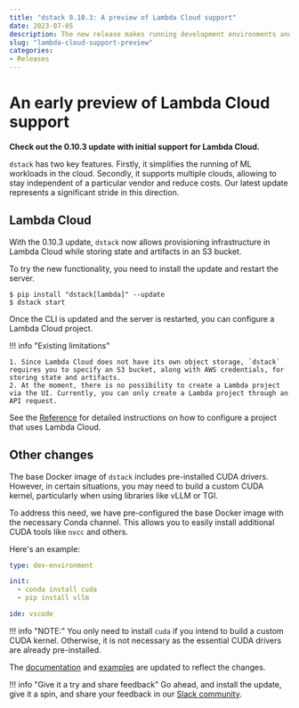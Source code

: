 ```yaml
---
title: "dstack 0.10.3: A preview of Lambda Cloud support"
date: 2023-07-05
description: The new release makes running development environments and tasks in the cloud even easier.
slug: "lambda-cloud-support-preview"
categories:
- Releases
---
```


# An early preview of Lambda Cloud support

__Check out the 0.10.3 update with initial support for Lambda Cloud.__

`dstack` has two key features. Firstly, it simplifies the running of ML workloads in the cloud.
Secondly, it supports multiple clouds, allowing to stay independent of a particular vendor and reduce
costs. Our latest update represents a significant stride in this direction.

<!-- more -->

## Lambda Cloud

With the 0.10.3 update, `dstack` now allows provisioning infrastructure in Lambda Cloud while storing state and
artifacts in an S3 bucket.

To try the new functionality, you need to install the update and restart the server.

<div class="termy">

```shell
$ pip install "dstack[lambda]" --update
$ dstack start
```

</div>

Once the CLI is updated and the server is restarted, you can configure a Lambda Cloud project.

!!! info "Existing limitations"

    1. Since Lambda Cloud does not have its own object storage, `dstack` requires you to specify an S3 bucket, along with AWS credentials, for storing state and artifacts.
    2. At the moment, there is no possibility to create a Lambda project via the UI. Currently, you can only create a Lambda project through an API request.

See the [Reference](../../docs/reference/backends/lambda.md) for detailed instructions on how to configure a project that uses Lambda Cloud.

## Other changes

The base Docker image of `dstack` includes pre-installed CUDA drivers. However, in certain situations, you may need
to build a custom CUDA kernel, particularly when using libraries like vLLM or TGI.

To address this need, we have pre-configured the base Docker image with the necessary Conda channel. This allows you to
easily install additional CUDA tools like `nvcc` and others.

Here's an example:

<div editor-title=".dstack.yml">

```yaml
type: dev-environment

init:
  - conda install cuda
  - pip install vllm

ide: vscode
```

</div>

!!! info "NOTE:"
    You only need to install `cuda` if you intend to build a custom CUDA kernel. Otherwise, it is not necessary as the
    essential CUDA drivers are already pre-installed.

The [documentation](../../docs) and [examples](https://github.com/dstackai/dstack-examples/blob/main/README.md)
are updated to reflect the changes.

!!! info "Give it a try and share feedback"
    Go ahead, and install the update, give it a spin, and share your feedback in
    our [Slack community](https://join.slack.com/t/dstackai/shared_invite/zt-xdnsytie-D4qU9BvJP8vkbkHXdi6clQ).
